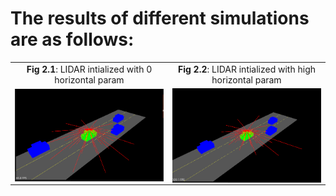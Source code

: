 # The results of different simulations are as follows: 


<table>
  <tr>
  <td align="center"><b>Fig 2.1</b>: LIDAR intialized with 0 horizontal param</td>
  <td align="center"><b>Fig 2.2</b>: LIDAR intialized with high horizontal param</td>
  
  <tr>
  </tr>
  <tr>
    <td align="center"><img align="center" src="resources/2.1.png" width="475"/></td>
    <td align="center"><img align="center" src="resources/2.2.png" width="475"/></td>
   
  </tr>
</table>


